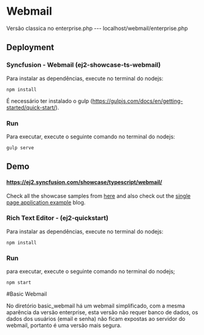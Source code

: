 # Webmail

Versão classica no enterprise.php --- localhost/webmail/enterprise.php

## Deployment

### Syncfusion - Webmail (ej2-showcase-ts-webmail)

Para instalar as dependências, execute no terminal do nodejs:

```
npm install
```
É necessário ter instalado o gulp (https://gulpjs.com/docs/en/getting-started/quick-start/).

### Run

Para executar, execute o seguinte comando no terminal do nodejs:

```
gulp serve
```

## Demo

#### <a href="https://ej2.syncfusion.com/showcase/typescript/webmail/" target="_blank">https://ej2.syncfusion.com/showcase/typescript/webmail/</a>

Check all the showcase samples from <a href="https://ej2.syncfusion.com/home/index.html" target="_blank">here</a> and also check out the [single page application example](https://blog.syncfusion.com/post/single-page-application-example-using-essential-js-2.aspx) blog.


### Rich Text Editor - (ej2-quickstart)

Para instalar as dependências, execute no terminal do nodejs:

```
npm install
```

### Run

para executar, execute o seguinte comando no terminal do nodejs;

```
npm start
```

#Basic Webmail

No diretório basic_webmail há um webmail simplificado, com a mesma aparência da versão enterprise, esta versão não requer banco de dados, os dados dos usuários (email e senha) não ficam expostas ao servidor do webmail, portanto é uma versão mais segura.